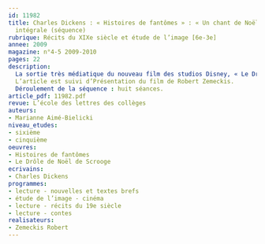 ```yaml
---
id: 11982
title: Charles Dickens : « Histoires de fantômes » : « Un chant de Noël ». Étude
  intégrale (séquence)
rubrique: Récits du XIXe siècle et étude de l’image [6e-3e]
annee: 2009
magazine: n°4-5 2009-2010
pages: 22
description: 
  La sortie très médiatique du nouveau film des studios Disney, « Le Drôle de Noël de Scrooge », réalisé par Robert Zemeckis, est l’occasion de (re)découvrir en France un récit très connu dans les pays anglo-saxons : « Un chant de Noël », de Charles Dickens. C’est aussi l’occasion de s’interroger sur un genre qui, de « La petite fille aux allumettes » d’Andersen au film « Un conte de Noël », d’Arnaud Desplechin, allie une vision folklorique de la fête de Noël à une forte charge sociale, contrebalancée, dans le récit de Dickens, par une écriture malicieuse. Enfin, on pourra se demander si, à notre époque très matérialiste, l’« esprit de Noël » reste d’actualité. En raison des différents niveaux de lecture du récit, cet article propose une séquence adaptable de la sixième à la troisième, avec des objectifs variables selon les âges : en sixième et en cinquième, on privilégiera l’étude de la structure du récit et de l’évolution du personnage principal, ainsi que le repérage des marques de l’oralité. Les élèves de quatrième et de troisième pourront, quant à eux, approfondir l’étude du langage des protagonistes et de leurs arguments, les interventions du narrateur et la visée édifiante du texte.
  L’article est suivi d’Présentation du film de Robert Zemeckis.
  Déroulement de la séquence : huit séances.
article_pdf: 11982.pdf
revue: L’école des lettres des collèges
auteurs:
- Marianne Aimé-Bielicki
niveau_etudes:
- sixième
- cinquième
oeuvres:
- Histoires de fantômes
- Le Drôle de Noël de Scrooge
ecrivains:
- Charles Dickens
programmes:
- lecture - nouvelles et textes brefs
- étude de l’image - cinéma
- lecture - récits du 19e siècle
- lecture - contes
realisateurs:
- Zemeckis Robert
---
```

